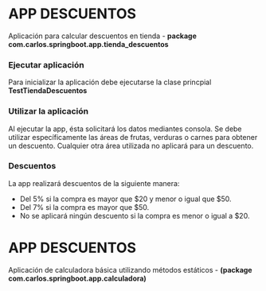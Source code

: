 # APP DESCUENTOS
Aplicación para calcular descuentos en tienda - 
**package com.carlos.springboot.app.tienda_descuentos**

### Ejecutar aplicación
Para inicializar la aplicación debe ejecutarse la clase princpial **TestTiendaDescuentos**

### Utilizar la aplicación
Al ejecutar la app, ésta solicitará los datos mediantes consola. Se debe utilizar específicamente las áreas de frutas, verduras o carnes para obtener un descuento. Cualquier otra área utilizada no aplicará para un descuento.

### Descuentos
La app realizará descuentos de la siguiente manera:
* Del 5% si la compra es mayor que $20 y menor o igual que $50.
* Del 7% si la compra es mayor que $50.
* No se aplicará ningún descuento si la compra es menor o igual a $20.

# APP DESCUENTOS
Aplicación de calculadora básica utilizando métodos estáticos - 
**(package com.carlos.springboot.app.calculadora)**
